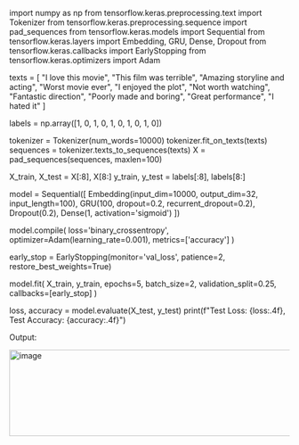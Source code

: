 import numpy as np
from tensorflow.keras.preprocessing.text import Tokenizer
from tensorflow.keras.preprocessing.sequence import pad_sequences
from tensorflow.keras.models import Sequential
from tensorflow.keras.layers import Embedding, GRU, Dense, Dropout
from tensorflow.keras.callbacks import EarlyStopping
from tensorflow.keras.optimizers import Adam

texts = [
    "I love this movie",
    "This film was terrible",
    "Amazing storyline and acting",
    "Worst movie ever",
    "I enjoyed the plot",
    "Not worth watching",
    "Fantastic direction",
    "Poorly made and boring",
    "Great performance",
    "I hated it"
]

labels = np.array([1, 0, 1, 0, 1, 0, 1, 0, 1, 0])

tokenizer = Tokenizer(num_words=10000)
tokenizer.fit_on_texts(texts)
sequences = tokenizer.texts_to_sequences(texts)
X = pad_sequences(sequences, maxlen=100)

X_train, X_test = X[:8], X[8:]
y_train, y_test = labels[:8], labels[8:]

model = Sequential([
    Embedding(input_dim=10000, output_dim=32, input_length=100),
    GRU(100, dropout=0.2, recurrent_dropout=0.2),
    Dropout(0.2),
    Dense(1, activation='sigmoid')
])

model.compile(
    loss='binary_crossentropy',
    optimizer=Adam(learning_rate=0.001),
    metrics=['accuracy']
)

early_stop = EarlyStopping(monitor='val_loss', patience=2, restore_best_weights=True)

model.fit(
    X_train, y_train,
    epochs=5,
    batch_size=2,
    validation_split=0.25,
    callbacks=[early_stop]
)

loss, accuracy = model.evaluate(X_test, y_test)
print(f"Test Loss: {loss:.4f}, Test Accuracy: {accuracy:.4f}")

Output:

<img width="969" height="155" alt="image" src="https://github.com/user-attachments/assets/9777b3cc-7642-47cd-a11a-5ba9bd8a1ce0" />
